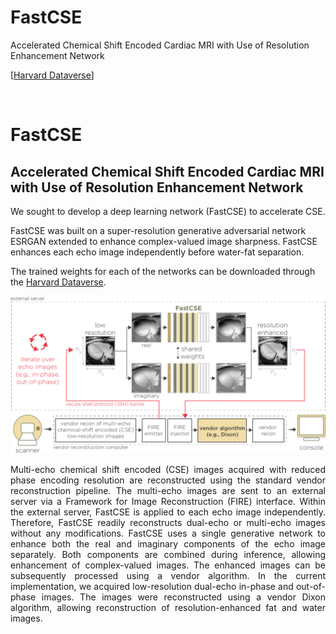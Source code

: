 # FastCSE
Accelerated Chemical Shift Encoded Cardiac MRI with Use of Resolution Enhancement Network

[[Harvard Dataverse](https://dataverse.harvard.edu/dataset.xhtml?persistentId=doi:10.7910/DVN/FDAYBZ)]

<br>

# FastCSE

## Accelerated Chemical Shift Encoded Cardiac MRI with Use of Resolution Enhancement Network

We sought to develop a deep learning network (FastCSE) to accelerate CSE.

FastCSE was built on a super-resolution generative adversarial network ESRGAN extended to enhance complex-valued image sharpness. FastCSE enhances each echo image independently before water-fat separation. 

The trained weights for each of the networks can be downloaded through the [Harvard Dataverse](https://dataverse.harvard.edu/dataset.xhtml?persistentId=doi:10.7910/DVN/FDAYBZ).

<p align="center">
    <img src='imgs/inline_reconstruction.png' width=840>
    <br>
    <p align="justify">
    Multi-echo chemical shift encoded (CSE) images acquired with reduced phase encoding resolution are reconstructed using the standard vendor reconstruction pipeline. The multi-echo images are sent to an external server via a Framework for Image Reconstruction (FIRE) interface. Within the external server, FastCSE is applied to each echo image independently. Therefore, FastCSE readily reconstructs dual-echo or multi-echo images without any modifications. FastCSE uses a single generative network to enhance both the real and imaginary components of the echo image separately. Both components are combined during inference, allowing enhancement of complex-valued images. The enhanced images can be subsequently processed using a vendor algorithm. In the current implementation, we acquired low-resolution dual-echo in-phase and out-of-phase images. The images were reconstructed using a vendor Dixon algorithm, allowing reconstruction of resolution-enhanced fat and water images. 
	</p>
    <br><br>

</p>